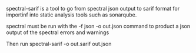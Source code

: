 
spectral-sarif is a tool to go from spectral json output to sarif format for importinf into static analysis tools such as sonarqube.

spectral must be run with the -f json -o out.json command to product a json output of the spectral errors and warnings

Then run spectral-sarif -o out.sarif out.json
